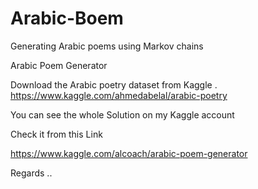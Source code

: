 # Arabic-Boem
Generating Arabic poems using Markov chains

Arabic Poem Generator

Download the Arabic poetry dataset from Kaggle .
https://www.kaggle.com/ahmedabelal/arabic-poetry


You can see the whole Solution on my Kaggle account

Check it from this Link

https://www.kaggle.com/alcoach/arabic-poem-generator

Regards ..
